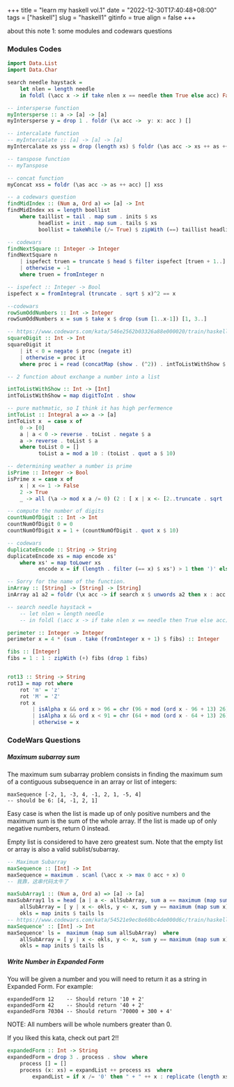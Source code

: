 +++
 title = "learn my haskell vol.1" 
 date = "2022-12-30T17:40:48+08:00" 
 tags = ["haskell"] 
 slug = "haskell1"
 gitinfo = true
 align = false
+++

about this note 1: some modules and codewars questions

### Modules Codes
``` haskell
import Data.List
import Data.Char

search needle haystack =
    let nlen = length needle
    in foldl (\acc x -> if take nlen x == needle then True else acc) False $ tails haystack

-- intersperse function
myIntersperse :: a -> [a] -> [a]
myIntersperse y = drop 1 . foldr (\x acc ->  y: x: acc ) []  

-- intercalate function
-- myIntercalate :: [a] -> [a] -> [a]
myIntercalate xs yss = drop (length xs) $ foldr (\as acc -> xs ++ as ++ acc) [] yss 

-- tanspose function
-- myTanspose

-- concat function
myConcat xss = foldr (\as acc -> as ++ acc) [] xss

-- a codewars question
findMidIndex :: (Num a, Ord a) => [a] -> Int
findMidIndex xs = length boollist 
    where taillist = tail . map sum . inits $ xs
          headlist = init . map sum . tails $ xs
          boollist = takeWhile (/= True) $ zipWith (==) taillist headlist

-- codewars
findNextSquare :: Integer -> Integer
findNextSquare n 
    | ispefect truen = truncate $ head $ filter ispefect [truen + 1..]
    | otherwise = -1
    where truen = fromInteger n

-- ispefect :: Integer -> Bool
ispefect x = fromIntegral (truncate . sqrt $ x)^2 == x   

--codewars
rowSumOddNumbers :: Int -> Integer
rowSumOddNumbers x = sum $ take x $ drop (sum [1..x-1]) [1, 3..]

-- https://www.codewars.com/kata/546e2562b03326a88e000020/train/haskell
squareDigit :: Int -> Int
squareDigit it 
    | it < 0 = negate $ proc (negate it)
    | otherwise = proc it
    where proc i = read (concatMap (show . (^2)) . intToListWithShow $ i) :: Int

-- 2 function about exchange a number into a list

intToListWithShow :: Int -> [Int]
intToListWithShow = map digitToInt . show

-- pure mathmatic, so I think it has high perfermence
intToList :: Integral a => a -> [a]
intToList x  = case x of
    0 -> [0]
    a | a < 0 -> reverse . toList . negate $ a 
    a -> reverse . toList $ a 
    where toList 0 = []
          toList a = mod a 10 : (toList . quot a $ 10) 

-- determining weather a number is prime
isPrime :: Integer -> Bool
isPrime x = case x of
    x | x <= 1 -> False
    2 -> True 
    _ -> all (\a -> mod x a /= 0) (2 : [ x | x <- [2..truncate . sqrt . fromInteger $ x], odd x])

-- compute the number of digits
countNumOfDigit :: Int -> Int
countNumOfDigit 0 = 0
countNumOfDigit x = 1 + (countNumOfDigit . quot x $ 10)

-- codewars
duplicateEncode :: String -> String
duplicateEncode xs = map encode xs'
    where xs' = map toLower xs
          encode x = if (length . filter (== x) $ xs') > 1 then ')' else '('

-- Sorry for the name of the function.
inArray :: [String] -> [String] -> [String]
inArray a1 a2 = foldr (\x acc -> if search x $ unwords a2 then x : acc else acc ) [] a1

-- search needle haystack =
    -- let nlen = length needle
    -- in foldl (\acc x -> if take nlen x == needle then True else acc) False $ tails haystack

perimeter :: Integer -> Integer
perimeter x = 4 * (sum . take (fromInteger x + 1) $ fibs) :: Integer

fibs :: [Integer]
fibs = 1 : 1 : zipWith (+) fibs (drop 1 fibs) 


rot13 :: String -> String
rot13 = map rot where
    rot 'm' = 'z'
    rot 'M' = 'Z'
    rot x
        | isAlpha x && ord x > 96 = chr (96 + mod (ord x - 96 + 13) 26) 
        | isAlpha x && ord x < 91 = chr (64 + mod (ord x - 64 + 13) 26)
        | otherwise = x


```
### CodeWars Questions

 ##### Maximum subarray sum

The maximum sum subarray problem consists in finding the maximum sum of a contiguous subsequence in an array or list of integers:

``` 
maxSequence [-2, 1, -3, 4, -1, 2, 1, -5, 4]
-- should be 6: [4, -1, 2, 1]
```
Easy case is when the list is made up of only positive numbers and the maximum sum is the sum of the whole array. If the list is made up of only negative numbers, return 0 instead.

Empty list is considered to have zero greatest sum. Note that the empty list or array is also a valid sublist/subarray.

```` haskell
-- Maximum Subarray
maxSequence :: [Int] -> Int
maxSequence = maximum . scanl (\acc x -> max 0 acc + x) 0
-- 我靠，这串代码太牛了

maxSubArray1 :: (Num a, Ord a) => [a] -> [a]
maxSubArray1 ls = head [a | a <- allSubArray, sum a == maximum (map sum allSubArray)]  where
    allSubArray = [ y | x <- okls, y <- x, sum y == maximum (map sum x)]
    okls = map inits $ tails ls
-- https://www.codewars.com/kata/54521e9ec8e60bc4de000d6c/train/haskell
maxSequence' :: [Int] -> Int
maxSequence' ls =  maximum (map sum allSubArray)  where
    allSubArray = [ y | x <- okls, y <- x, sum y == maximum (map sum x)]
    okls = map inits $ tails ls
````

##### Write Number in Expanded Form
You will be given a number and you will need to return it as a string in Expanded Form. For example:

````
expandedForm 12    -- Should return '10 + 2'
expandedForm 42    -- Should return '40 + 2'
expandedForm 70304 -- Should return '70000 + 300 + 4'
````

NOTE: All numbers will be whole numbers greater than 0.

If you liked this kata, check out part 2!!

``` haskell
expandedForm :: Int -> String
expandedForm = drop 3 . process . show  where
    process [] = []
    process (x: xs) = expandList ++ process xs  where 
        expandList = if x /= '0' then " + " ++ x : replicate (length xs) '0' else [] 
```